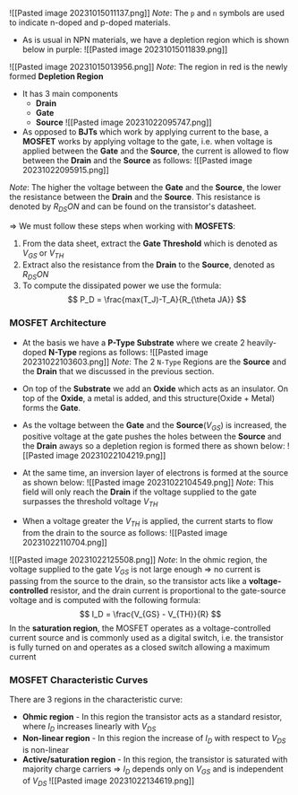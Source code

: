 ![[Pasted image 20231015011137.png]]
*Note*: The `p` and `n` symbols are used to indicate n-doped and p-doped materials.

- As is usual in NPN materials, we have a depletion region which is shown below in purple:
![[Pasted image 20231015011839.png]]


![[Pasted image 20231015013956.png]]
*Note*: The region in red is the newly formed **Depletion Region**

- It has 3 main components
	- **Drain**
	- **Gate**
	- **Source**
![[Pasted image 20231022095747.png]]
- As opposed to **BJTs** which work by applying current to the base, a **MOSFET** works by applying voltage to the gate, i.e. when voltage is applied between the **Gate** and the **Source**, the current is allowed to flow between the **Drain** and the **Source** as follows:
![[Pasted image 20231022095915.png]]

*Note*: The higher the voltage between the **Gate** and the **Source**, the lower the resistance between the **Drain** and the **Source**. This resistance is denoted by $R_{DS}ON$ and can be found on the transistor's datasheet.

=> We must follow these steps when working with **MOSFETS**:
1. From the data sheet, extract the **Gate Threshold** which is denoted as $V_{GS}$ or $V_{TH}$
2. Extract also the resistance from the **Drain** to the **Source**, denoted as $R_{DS}ON$
3. To compute the dissipated power we use the formula:
$$
P_D = \frac{max(T_J)-T_A}{R_{\theta JA}}
$$ 
### MOSFET Architecture

- At the basis we have a **P-Type Substrate** where we create 2 heavily-doped **N-Type** regions as follows:
![[Pasted image 20231022103603.png]]
*Note*: The 2 `N-Type` Regions are the **Source** and the **Drain** that we discussed in the previous section.

- On top of the **Substrate** we add an **Oxide** which acts as an insulator. On top of the **Oxide**, a metal is added, and this structure(Oxide + Metal) forms the **Gate**.
- As the voltage between the **Gate** and the **Source**($V_{GS}$) is increased, the positive voltage at the gate pushes the holes between the **Source** and the **Drain** aways so a depletion region is formed there as shown below:
![[Pasted image 20231022104219.png]]

- At the same time, an inversion layer of electrons is formed at the source as shown below:
![[Pasted image 20231022104549.png]]
*Note*: This field will only reach the **Drain** if the voltage supplied to the gate surpasses the threshold voltage $V_{TH}$
- When a voltage greater the $V_{TH}$ is applied, the current starts to flow from the drain to the source as follows:
![[Pasted image 20231022110704.png]]


![[Pasted image 20231022125508.png]]
*Note*: In the ohmic region, the voltage supplied to the gate $V_{GS}$ is not large enough =>  no current is passing from the source to the drain, so the transistor acts like a **voltage-controlled** resistor, and the drain current is proportional to the gate-source voltage and is computed with the following formula:
$$
I_D = \frac{V_{GS} - V_{TH}}{R}
$$
In the **saturation region**, the MOSFET operates as a voltage-controlled current source and is commonly used as a digital switch, i.e. the transistor is fully turned on and operates as a closed switch allowing a maximum current


### MOSFET Characteristic Curves
There are 3 regions in the characteristic curve:
- **Ohmic region** - In this region the transistor acts as a standard resistor, where $I_D$ increases linearly with $V_{DS}$
- **Non-linear region** - In this region the increase of $I_D$ with respect to $V_{DS}$ is non-linear
- **Active/saturation region** - In this region, the transistor is saturated with majority charge carriers => $I_D$ depends only on $V_{GS}$ and is independent of $V_{DS}$
![[Pasted image 20231022134619.png]]
